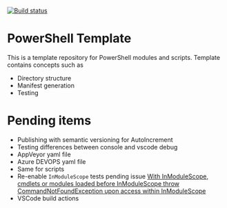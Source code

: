 [![Build status](https://ci.appveyor.com/api/projects/status/1awhp4jaw94ed4m3/branch/master?svg=true)](https://ci.appveyor.com/project/Alex61243/powershelltemplate/branch/master)

# PowerShell Template 

This is a template repository for PowerShell modules and scripts. Template contains concepts such as

- Directory structure
- Manifest generation
- Testing

# Pending items

- Publishing with semantic versioning for AutoIncrement
- Testing differences between console and vscode debug
- AppVeyor yaml file
- Azure DEVOPS yaml file
- Same for scripts
- Re-enable `InModuleScope` tests pending issue [With InModuleScope, cmdlets or modules loaded before InModuleScope throw CommandNotFoundException upon access within InModuleScope](https://github.com/pester/Pester/issues/1461)
- VSCode build actions

